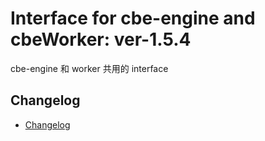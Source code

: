 # Interface for cbe-engine and cbeWorker: ver-1.5.4

cbe-engine 和 worker 共用的 interface

## Changelog

- [Changelog](CHANGELOG.md)